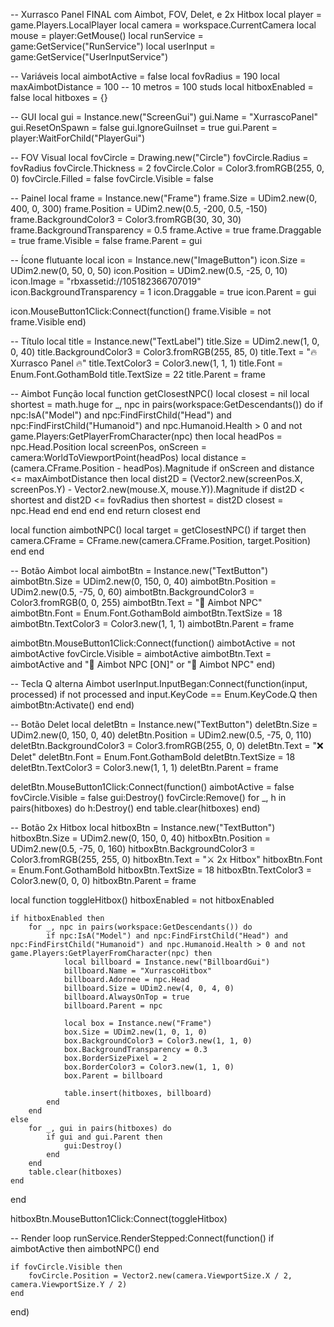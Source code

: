 -- Xurrasco Panel FINAL com Aimbot, FOV, Delet, e 2x Hitbox
local player = game.Players.LocalPlayer
local camera = workspace.CurrentCamera
local mouse = player:GetMouse()
local runService = game:GetService("RunService")
local userInput = game:GetService("UserInputService")

-- Variáveis
local aimbotActive = false
local fovRadius = 190
local maxAimbotDistance = 100 -- 10 metros = 100 studs
local hitboxEnabled = false
local hitboxes = {}

-- GUI
local gui = Instance.new("ScreenGui")
gui.Name = "XurrascoPanel"
gui.ResetOnSpawn = false
gui.IgnoreGuiInset = true
gui.Parent = player:WaitForChild("PlayerGui")

-- FOV Visual
local fovCircle = Drawing.new("Circle")
fovCircle.Radius = fovRadius
fovCircle.Thickness = 2
fovCircle.Color = Color3.fromRGB(255, 0, 0)
fovCircle.Filled = false
fovCircle.Visible = false

-- Painel
local frame = Instance.new("Frame")
frame.Size = UDim2.new(0, 400, 0, 300)
frame.Position = UDim2.new(0.5, -200, 0.5, -150)
frame.BackgroundColor3 = Color3.fromRGB(30, 30, 30)
frame.BackgroundTransparency = 0.5
frame.Active = true
frame.Draggable = true
frame.Visible = false
frame.Parent = gui

-- Ícone flutuante
local icon = Instance.new("ImageButton")
icon.Size = UDim2.new(0, 50, 0, 50)
icon.Position = UDim2.new(0.5, -25, 0, 10)
icon.Image = "rbxassetid://105182366707019"
icon.BackgroundTransparency = 1
icon.Draggable = true
icon.Parent = gui

icon.MouseButton1Click:Connect(function()
    frame.Visible = not frame.Visible
end)

-- Título
local title = Instance.new("TextLabel")
title.Size = UDim2.new(1, 0, 0, 40)
title.BackgroundColor3 = Color3.fromRGB(255, 85, 0)
title.Text = "🔥 Xurrasco Panel 🔥"
title.TextColor3 = Color3.new(1, 1, 1)
title.Font = Enum.Font.GothamBold
title.TextSize = 22
title.Parent = frame

-- Aimbot Função
local function getClosestNPC()
    local closest = nil
    local shortest = math.huge
    for _, npc in pairs(workspace:GetDescendants()) do
        if npc:IsA("Model") and npc:FindFirstChild("Head") and npc:FindFirstChild("Humanoid") and npc.Humanoid.Health > 0 and not game.Players:GetPlayerFromCharacter(npc) then
            local headPos = npc.Head.Position
            local screenPos, onScreen = camera:WorldToViewportPoint(headPos)
            local distance = (camera.CFrame.Position - headPos).Magnitude
            if onScreen and distance <= maxAimbotDistance then
                local dist2D = (Vector2.new(screenPos.X, screenPos.Y) - Vector2.new(mouse.X, mouse.Y)).Magnitude
                if dist2D < shortest and dist2D <= fovRadius then
                    shortest = dist2D
                    closest = npc.Head
                end
            end
        end
    end
    return closest
end

local function aimbotNPC()
    local target = getClosestNPC()
    if target then
        camera.CFrame = CFrame.new(camera.CFrame.Position, target.Position)
    end
end

-- Botão Aimbot
local aimbotBtn = Instance.new("TextButton")
aimbotBtn.Size = UDim2.new(0, 150, 0, 40)
aimbotBtn.Position = UDim2.new(0.5, -75, 0, 60)
aimbotBtn.BackgroundColor3 = Color3.fromRGB(0, 0, 255)
aimbotBtn.Text = "🧠 Aimbot NPC"
aimbotBtn.Font = Enum.Font.GothamBold
aimbotBtn.TextSize = 18
aimbotBtn.TextColor3 = Color3.new(1, 1, 1)
aimbotBtn.Parent = frame

aimbotBtn.MouseButton1Click:Connect(function()
    aimbotActive = not aimbotActive
    fovCircle.Visible = aimbotActive
    aimbotBtn.Text = aimbotActive and "🧠 Aimbot NPC [ON]" or "🧠 Aimbot NPC"
end)

-- Tecla Q alterna Aimbot
userInput.InputBegan:Connect(function(input, processed)
    if not processed and input.KeyCode == Enum.KeyCode.Q then
        aimbotBtn:Activate()
    end
end)

-- Botão Delet
local deletBtn = Instance.new("TextButton")
deletBtn.Size = UDim2.new(0, 150, 0, 40)
deletBtn.Position = UDim2.new(0.5, -75, 0, 110)
deletBtn.BackgroundColor3 = Color3.fromRGB(255, 0, 0)
deletBtn.Text = "❌ Delet"
deletBtn.Font = Enum.Font.GothamBold
deletBtn.TextSize = 18
deletBtn.TextColor3 = Color3.new(1, 1, 1)
deletBtn.Parent = frame

deletBtn.MouseButton1Click:Connect(function()
    aimbotActive = false
    fovCircle.Visible = false
    gui:Destroy()
    fovCircle:Remove()
    for _, h in pairs(hitboxes) do
        h:Destroy()
    end
    table.clear(hitboxes)
end)

-- Botão 2x Hitbox
local hitboxBtn = Instance.new("TextButton")
hitboxBtn.Size = UDim2.new(0, 150, 0, 40)
hitboxBtn.Position = UDim2.new(0.5, -75, 0, 160)
hitboxBtn.BackgroundColor3 = Color3.fromRGB(255, 255, 0)
hitboxBtn.Text = "⚔️ 2x Hitbox"
hitboxBtn.Font = Enum.Font.GothamBold
hitboxBtn.TextSize = 18
hitboxBtn.TextColor3 = Color3.new(0, 0, 0)
hitboxBtn.Parent = frame

local function toggleHitbox()
    hitboxEnabled = not hitboxEnabled

    if hitboxEnabled then
        for _, npc in pairs(workspace:GetDescendants()) do
            if npc:IsA("Model") and npc:FindFirstChild("Head") and npc:FindFirstChild("Humanoid") and npc.Humanoid.Health > 0 and not game.Players:GetPlayerFromCharacter(npc) then
                local billboard = Instance.new("BillboardGui")
                billboard.Name = "XurrascoHitbox"
                billboard.Adornee = npc.Head
                billboard.Size = UDim2.new(4, 0, 4, 0)
                billboard.AlwaysOnTop = true
                billboard.Parent = npc

                local box = Instance.new("Frame")
                box.Size = UDim2.new(1, 0, 1, 0)
                box.BackgroundColor3 = Color3.new(1, 1, 0)
                box.BackgroundTransparency = 0.3
                box.BorderSizePixel = 2
                box.BorderColor3 = Color3.new(1, 1, 0)
                box.Parent = billboard

                table.insert(hitboxes, billboard)
            end
        end
    else
        for _, gui in pairs(hitboxes) do
            if gui and gui.Parent then
                gui:Destroy()
            end
        end
        table.clear(hitboxes)
    end
end

hitboxBtn.MouseButton1Click:Connect(toggleHitbox)

-- Render loop
runService.RenderStepped:Connect(function()
    if aimbotActive then
        aimbotNPC()
    end

    if fovCircle.Visible then
        fovCircle.Position = Vector2.new(camera.ViewportSize.X / 2, camera.ViewportSize.Y / 2)
    end
end)
